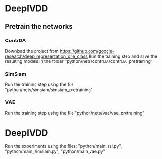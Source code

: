 # DeepIVDD

## Pretrain the networks
### ContrDA
Download the project from https://github.com/google-research/deep_representation_one_class
Run the training step and save the resulting models in the folder "python/nets/contrDA/contrDA_pretraining"

### SimSiam
Run the training step using the file "python/nets/simsiam/simsiam_pretraining"

### VAE
Run the training step using the file "python/nets/vae/vae_pretraining"

# DeepIVDD
Run the experiments using the files: "python/main_ssl.py", "python/main_simsiam.py", "python/main_vae.py"